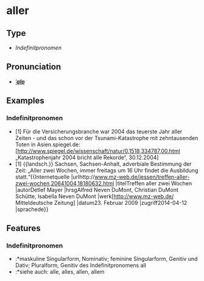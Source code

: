 # aller
## Type
- _Indefinitpronomen_
## Pronunciation
- **_[ˈalɐ](https://commons.wikimedia.org/wiki/File:De-aller.ogg)_**
## Examples
### Indefinitpronomen
- [1] Für die Versicherungsbranche war 2004 das teuerste Jahr aller Zeiten - und das schon vor der Tsunami-Katastrophe mit zehntausenden Toten in Asien.<ref>spiegel.de: [http://www.spiegel.de/wissenschaft/natur/0,1518,334787,00.html „Katastrophenjahr 2004 bricht alle Rekorde“, 30.12.2004]</ref>
- [1] {{landsch.}} Sachsen, Sachsen-Anhalt, adverbiale Bestimmung der Zeit: „Aller zwei Wochen, immer freitags um 16 Uhr findet die Ausbildung statt.“<ref>{{Internetquelle |urlhttp://www.mz-web.de/jessen/treffen-aller-zwei-wochen,20641004,18180632.html |titelTreffen aller zwei Wochen |autorDetlef Mayer |hrsgAlfred Neven DuMont, Christian DuMont Schütte, Isabella Neven DuMont |werk[http://www.mz-web.de/ Mitteldeutsche Zeitung] |datum23. Februar 2009 |zugriff2014-04-12 |sprachede}}</ref>
## Features
### Indefinitpronomen
- :*maskuline Singularform, Nominativ; feminine Singularform, Genitiv und Dativ; Pluralform, Genitiv des Indefinitpronomens all
- :*siehe auch: alle, alles, allen, allem

